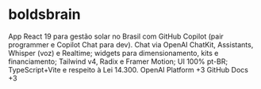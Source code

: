 # boldsbrain
App React 19 para gestão solar no Brasil com GitHub Copilot (pair programmer e Copilot Chat para dev). Chat via OpenAI ChatKit, Assistants, Whisper (voz) e Realtime; widgets para dimensionamento, kits e financiamento; Tailwind v4, Radix e Framer Motion; UI 100% pt-BR; TypeScript+Vite e respeito à Lei 14.300.  OpenAI Platform +3 GitHub Docs +3
